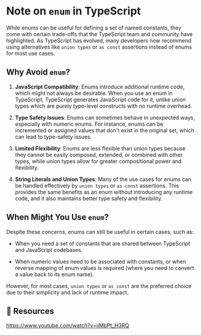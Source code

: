 # Note on `enum` in TypeScript

While enums can be useful for defining a set of named constants, they come with certain trade-offs that the TypeScript team and community have highlighted. As TypeScript has evolved, many developers now recommend using alternatives like `union types` or `as const` assertions instead of enums for most use cases.

## Why Avoid `enum`?

1. **JavaScript Compatibility**: Enums introduce additional runtime code, which might not always be desirable. When you use an enum in TypeScript, TypeScript generates JavaScript code for it, unlike union types which are purely type-level constructs with no runtime overhead.

2. **Type Safety Issues**: Enums can sometimes behave in unexpected ways, especially with numeric enums. For instance, enums can be incremented or assigned values that don't exist in the original set, which can lead to type-safety issues.

3. **Limited Flexibility**: Enums are less flexible than union types because they cannot be easily composed, extended, or combined with other types, while union types allow for greater compositional power and flexibility.

4. **String Literals and Union Types**: Many of the use cases for enums can be handled effectively by `union types` or `as const` assertions. This provides the same benefits as an enum without introducing any runtime code, and it also maintains better type safety and flexibility.

## When Might You Use `enum`?

Despite these concerns, enums can still be useful in certain cases, such as:

- When you need a set of constants that are shared between TypeScript and JavaScript codebases.

- When numeric values need to be associated with constants, or when reverse mapping of enum values is required (where you need to convert a value back to its enum name).

However, for most cases, `union types` or `as const` are the preferred choice due to their simplicity and lack of runtime impact.

## 🧩 Resources

https://www.youtube.com/watch?v=jjMbPt_H3RQ